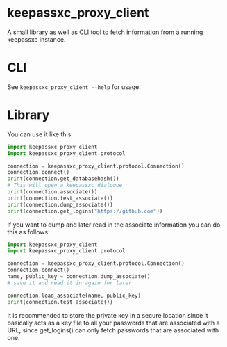 # keepassxc_proxy_client

A small library as well as CLI tool to fetch information from a running keepassxc instance.

# CLI

See `keepassxc_proxy_client --help` for usage.

# Library

You can use it like this:
```python
import keepassxc_proxy_client
import keepassxc_proxy_client.protocol

connection = keepassxc_proxy_client.protocol.Connection()
connection.connect()
print(connection.get_databasehash())
# This will open a keepassxc dialogue
print(connection.associate())
print(connection.test_associate())
print(connection.dump_associate())
print(connection.get_logins("https://github.com"))
```

If you want to dump and later read in the associate information you can do this
as follows:

```python
import keepassxc_proxy_client
import keepassxc_proxy_client.protocol

connection = keepassxc_proxy_client.protocol.Connection()
connection.connect()
name, public_key = connection.dump_associate()
# save it and read it in again for later

connection.load_associate(name, public_key)
print(connection.test_associate())
```

It is recommended to store the private key in a secure location since it basically acts
as a key file to all your passwords that are associated with a URL, since get_logins() can only fetch
passwords that are associated with one.
